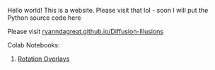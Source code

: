 Hello world! This is a website. Please visit that lol - soon I will put the Python source code here

Please visit [ryanndagreat.github.io/Diffusion-Illusions](https://ryanndagreat.github.io/Diffusion-Illusions)

Colab Notebooks:
1. [Rotation Overlays](https://githubtocolab.com/RyannDaGreat/Diffusion-Illusions/blob/master/rotation_overlays_for_colab.ipynb)
